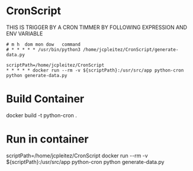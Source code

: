 # CronScript
THIS IS TRIGGER BY A CRON TIMMER BY FOLLOWING EXPRESSION AND ENV VARIABLE
```
# m h  dom mon dow   command
# * * * * * /usr/bin/python3 /home/jcpleitez/CronScript/generate-data.py

scriptPath=/home/jcpleitez/CronScript
* * * * * docker run --rm -v ${scriptPath}:/usr/src/app python-cron python generate-data.py
```

# Build Container
docker build -t python-cron .

# Run in container
scriptPath=/home/jcpleitez/CronScript
docker run --rm -v ${scriptPath}:/usr/src/app python-cron python generate-data.py